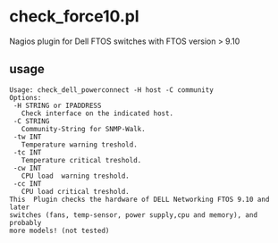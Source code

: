 # check_force10.pl
Nagios plugin for Dell FTOS switches with FTOS version > 9.10

## usage
```
Usage: check_dell_powerconnect -H host -C community
Options:
 -H STRING or IPADDRESS
   Check interface on the indicated host.
 -C STRING
   Community-String for SNMP-Walk.
 -tw INT
   Temperature warning treshold.
 -tc INT
   Temperature critical treshold.
 -cw INT
   CPU load  warning treshold.
 -cc INT
   CPU load critical treshold.
This  Plugin checks the hardware of DELL Networking FTOS 9.10 and later
switches (fans, temp-sensor, power supply,cpu and memory), and probably
more models! (not tested)
```
